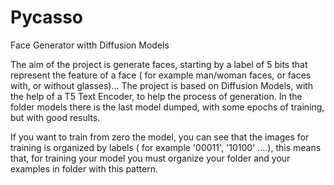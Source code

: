 # Pycasso
Face Generator witth Diffusion Models

The aim of the project is generate faces, starting by a label of 5 bits that represent the feature of a face ( for example man/woman faces, or faces with, or without glasses)...
The project is based on Diffusion Models, with the help of a T5 Text Encoder, to help the process of generation.
In the folder models there is the last model dumped, with some epochs of training, but with good results.

If you want to train from zero the model, you can see that the images for training is organized by labels ( for example '00011', '10100' ....), this means that, for training your model you must organize your folder and your examples in folder with this pattern.

